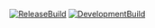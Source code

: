 [![ReleaseBuild](https://github.com/HakutoHenmi/Engine/actions/workflows/DebugBuild.yml/badge.svg)](https://github.com/HakutoHenmi/Engine/actions/workflows/DebugBuild.yml)
[![DevelopmentBuild](https://github.com/HakutoHenmi/Engine/actions/workflows/DevelopmentBuild.yml/badge.svg)](https://github.com/HakutoHenmi/Engine/actions/workflows/DevelopmentBuild.yml)
